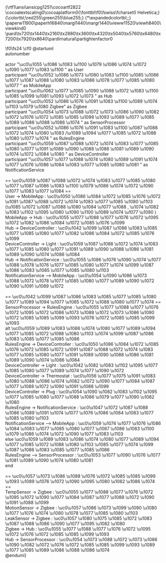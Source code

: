 {\rtf1\ansi\ansicpg1251\cocoartf2822
\cocoatextscaling0\cocoaplatform0{\fonttbl\f0\fswiss\fcharset0 Helvetica;}
{\colortbl;\red255\green255\blue255;}
{\*\expandedcolortbl;;}
\paperw11900\paperh16840\margl1440\margr1440\vieww11520\viewh8400\viewkind0
\pard\tx720\tx1440\tx2160\tx2880\tx3600\tx4320\tx5040\tx5760\tx6480\tx7200\tx7920\tx8640\pardirnatural\partightenfactor0

\f0\fs24 \cf0 @startuml\
autonumber\
\
actor "\uc0\u1055 \u1086 \u1083 \u1100 \u1079 \u1086 \u1074 \u1072 \u1090 \u1077 \u1083 \u1100 " as User\
participant "\uc0\u1052 \u1086 \u1073 \u1080 \u1083 \u1100 \u1085 \u1086 \u1077  \u1087 \u1088 \u1080 \u1083 \u1086 \u1078 \u1077 \u1085 \u1080 \u1077 " as MobileApp\
participant "\uc0\u1062 \u1077 \u1085 \u1090 \u1088 \u1072 \u1083 \u1100 \u1085 \u1099 \u1081  \u1093 \u1072 \u1073 " as Hub\
participant "\uc0\u1052 \u1086 \u1076 \u1091 \u1083 \u1100  \u1089 \u1074 \u1103 \u1079 \u1080  Zigbee" as Zigbee\
participant "\uc0\u1054 \u1073 \u1088 \u1072 \u1073 \u1086 \u1090 \u1082 \u1072  \u1076 \u1072 \u1085 \u1085 \u1099 \u1093  \u1089 \u1077 \u1085 \u1089 \u1086 \u1088 \u1086 \u1074 " as SensorProcessor\
participant "\uc0\u1052 \u1086 \u1076 \u1091 \u1083 \u1100  \u1087 \u1088 \u1072 \u1074 \u1080 \u1083 /\u1089 \u1094 \u1077 \u1085 \u1072 \u1088 \u1080 \u1077 \u1074 " as RulesEngine\
participant "\uc0\u1059 \u1087 \u1088 \u1072 \u1074 \u1083 \u1077 \u1085 \u1080 \u1077  \u1091 \u1089 \u1090 \u1088 \u1086 \u1081 \u1089 \u1090 \u1074 \u1072 \u1084 \u1080 " as DeviceController\
participant "\uc0\u1057 \u1077 \u1088 \u1074 \u1080 \u1089  \u1091 \u1074 \u1077 \u1076 \u1086 \u1084 \u1083 \u1077 \u1085 \u1080 \u1081 " as NotificationService\
\
== \uc0\u1059 \u1087 \u1088 \u1072 \u1074 \u1083 \u1077 \u1085 \u1080 \u1077  \u1087 \u1086 \u1083 \u1100 \u1079 \u1086 \u1074 \u1072 \u1090 \u1077 \u1083 \u1077 \u1084  ==\
User -> MobileApp : \uc0\u1050 \u1086 \u1084 \u1072 \u1085 \u1076 \u1072  \u1091 \u1087 \u1088 \u1072 \u1074 \u1083 \u1077 \u1085 \u1080 \u1103  (\u1085 \u1072 \u1087 \u1088 \u1080 \u1084 \u1077 \u1088 , \u1074 \u1082 \u1083 \u1102 \u1095 \u1080 \u1090 \u1100  \u1089 \u1074 \u1077 \u1090 )\
MobileApp -> Hub : \uc0\u1055 \u1077 \u1088 \u1077 \u1076 \u1072 \u1095 \u1072  \u1082 \u1086 \u1084 \u1072 \u1085 \u1076 \u1099 \
Hub -> DeviceController : \uc0\u1042 \u1099 \u1087 \u1086 \u1083 \u1085 \u1077 \u1085 \u1080 \u1077  \u1082 \u1086 \u1084 \u1072 \u1085 \u1076 \u1099 \
DeviceController -> Light : \uc0\u1059 \u1087 \u1088 \u1072 \u1074 \u1083 \u1077 \u1085 \u1080 \u1077  \u1091 \u1089 \u1090 \u1088 \u1086 \u1081 \u1089 \u1090 \u1074 \u1086 \u1084 \
Hub -> NotificationService : \uc0\u1055 \u1086 \u1076 \u1090 \u1074 \u1077 \u1088 \u1078 \u1076 \u1077 \u1085 \u1080 \u1077  \u1074 \u1099 \u1087 \u1086 \u1083 \u1085 \u1077 \u1085 \u1080 \u1103 \
NotificationService --> MobileApp : \uc0\u1054 \u1090 \u1086 \u1073 \u1088 \u1072 \u1078 \u1077 \u1085 \u1080 \u1077  \u1089 \u1090 \u1072 \u1090 \u1091 \u1089 \u1072 \
\
== \uc0\u1042 \u1099 \u1087 \u1086 \u1083 \u1085 \u1077 \u1085 \u1080 \u1077  \u1089 \u1094 \u1077 \u1085 \u1072 \u1088 \u1080 \u1077 \u1074  ==\
SensorProcessor -> RulesEngine : \uc0\u1055 \u1077 \u1088 \u1077 \u1076 \u1072 \u1095 \u1072  \u1086 \u1073 \u1088 \u1072 \u1073 \u1086 \u1090 \u1072 \u1085 \u1085 \u1099 \u1093  \u1076 \u1072 \u1085 \u1085 \u1099 \u1093 \
alt \uc0\u1059 \u1089 \u1083 \u1086 \u1074 \u1080 \u1077  \u1089 \u1094 \u1077 \u1085 \u1072 \u1088 \u1080 \u1103  \u1074 \u1099 \u1087 \u1086 \u1083 \u1085 \u1077 \u1085 \u1086 \
    RulesEngine -> DeviceController : \uc0\u1050 \u1086 \u1084 \u1072 \u1085 \u1076 \u1072  \u1085 \u1072  \u1091 \u1087 \u1088 \u1072 \u1074 \u1083 \u1077 \u1085 \u1080 \u1077  \u1091 \u1089 \u1090 \u1088 \u1086 \u1081 \u1089 \u1090 \u1074 \u1086 \u1084 \
    DeviceController -> Light : \uc0\u1042 \u1082 \u1083 \u1102 \u1095 \u1077 \u1085 \u1080 \u1077  \u1089 \u1074 \u1077 \u1090 \u1072 \
    DeviceController -> Thermostat : \uc0\u1056 \u1077 \u1075 \u1091 \u1083 \u1080 \u1088 \u1086 \u1074 \u1082 \u1072  \u1090 \u1077 \u1084 \u1087 \u1077 \u1088 \u1072 \u1090 \u1091 \u1088 \u1099 \
    DeviceController -> Plug : \uc0\u1054 \u1090 \u1082 \u1083 \u1102 \u1095 \u1077 \u1085 \u1080 \u1077  \u1088 \u1086 \u1079 \u1077 \u1090 \u1082 \u1080 \
    RulesEngine -> NotificationService : \uc0\u1047 \u1072 \u1087 \u1088 \u1086 \u1089  \u1091 \u1074 \u1077 \u1076 \u1086 \u1084 \u1083 \u1077 \u1085 \u1080 \u1103 \
    NotificationService --> MobileApp : \uc0\u1059 \u1074 \u1077 \u1076 \u1086 \u1084 \u1083 \u1077 \u1085 \u1080 \u1077  \u1087 \u1086 \u1083 \u1100 \u1079 \u1086 \u1074 \u1072 \u1090 \u1077 \u1083 \u1103 \
else \uc0\u1059 \u1089 \u1083 \u1086 \u1074 \u1080 \u1077  \u1089 \u1094 \u1077 \u1085 \u1072 \u1088 \u1080 \u1103  \u1085 \u1077  \u1074 \u1099 \u1087 \u1086 \u1083 \u1085 \u1077 \u1085 \u1086 \
    RulesEngine --> SensorProcessor : \uc0\u1053 \u1077 \u1090  \u1076 \u1077 \u1081 \u1089 \u1090 \u1074 \u1080 \u1081 \
end\
\
== \uc0\u1057 \u1073 \u1086 \u1088  \u1076 \u1072 \u1085 \u1085 \u1099 \u1093  \u1089  \u1076 \u1072 \u1090 \u1095 \u1080 \u1082 \u1086 \u1074  ==\
TempSensor -> Zigbee : \uc0\u1055 \u1077 \u1088 \u1077 \u1076 \u1072 \u1095 \u1072  \u1090 \u1077 \u1084 \u1087 \u1077 \u1088 \u1072 \u1090 \u1091 \u1088 \u1099 \
MotionSensor -> Zigbee : \uc0\u1057 \u1086 \u1073 \u1099 \u1090 \u1080 \u1077  \u1076 \u1074 \u1080 \u1078 \u1077 \u1085 \u1080 \u1103 \
LeakSensor -> Zigbee : \uc0\u1057 \u1080 \u1075 \u1085 \u1072 \u1083  \u1087 \u1088 \u1086 \u1090 \u1077 \u1095 \u1082 \u1080 \
Zigbee -> Hub : \uc0\u1055 \u1077 \u1088 \u1077 \u1076 \u1072 \u1095 \u1072  \u1076 \u1072 \u1085 \u1085 \u1099 \u1093 \
Hub -> SensorProcessor : \uc0\u1054 \u1073 \u1088 \u1072 \u1073 \u1086 \u1090 \u1082 \u1072  \u1076 \u1072 \u1085 \u1085 \u1099 \u1093  \u1089 \u1077 \u1085 \u1089 \u1086 \u1088 \u1086 \u1074 \
@enduml}